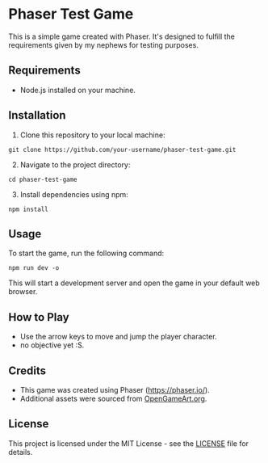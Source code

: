 # Phaser Test Game

This is a simple game created with Phaser. It's designed to fulfill the requirements given by my nephews for testing purposes.

## Requirements

- Node.js installed on your machine.

## Installation

1. Clone this repository to your local machine:

```git clone https://github.com/your-username/phaser-test-game.git```

2. Navigate to the project directory:

```cd phaser-test-game```
 

3. Install dependencies using npm:

```npm install```

 
## Usage

To start the game, run the following command:

```npm run dev -o```
 
This will start a development server and open the game in your default web browser.

## How to Play

- Use the arrow keys to move and jump the player character. 
- no objective yet :S.

## Credits

- This game was created using Phaser (https://phaser.io/).
- Additional assets were sourced from [OpenGameArt.org](https://opengameart.org/).

## License

This project is licensed under the MIT License - see the [LICENSE](LICENSE) file for details.
